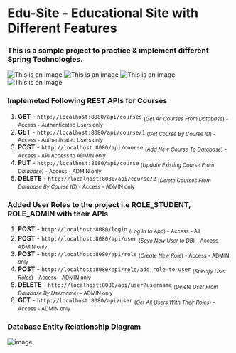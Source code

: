 # Edu-Site - Educational Site with Different Features
### This is a sample project to practice & implement different Spring Technologies. 
![This is an image](https://img.shields.io/badge/Spring-6DB33F?style=for-the-badge&logo=spring&logoColor=white)
![This is an image](https://img.shields.io/badge/Spring_Security-6DB33F?style=for-the-badge&logo=Spring-Security&logoColor=white)
![This is an image](https://img.shields.io/badge/MySQL-005C84?style=for-the-badge&logo=mysql&logoColor=white)
![This is an image](https://img.shields.io/badge/Eclipse-2C2255?style=for-the-badge&logo=eclipse&logoColor=white)

### Implemeted Following REST APIs for Courses

1) **GET**    -  `http://localhost:8080/api/courses`  <sub> (_Get All Courses From Database_) -  Access - Authenticated Users only <sub/> 
2) **GET**   -  `http://localhost:8080/api/course/1` <sub> (_Get Course By Course ID_)       -  Access - Authenticated Users only <sub/> 
3) **POST**   -  `http://localhost:8080/api/course`  <sub> (_Add New Course To Database_)    -  Access - API Access to ADMIN only <sub/>  
4) **PUT**    -  `http://localhost:8080/api/course`   <sub> (_Update Existing Course From Database_)      - Access - ADMIN only <sub/>   
6) **DELETE** -  `http://localhost:8080/api/course/2` <sub> (_Delete Courses From Database By Course ID_) - Access -  ADMIN only <sub/>   

### Added User Roles to the project i.e ROLE_STUDENT, ROLE_ADMIN with their APIs
1) **POST**    -  `http://localhost:8080/login`            <sub> (_Log In to App_)         - Access -  All <sub/> 
2) **POST**    -  `http://localhost:8080/api/user`    <sub> (_Save New User to DB_)   - Access - ADMIN only <sub/> 
3) **POST**   -  `http://localhost:8080/api/role`     <sub> (_Create New Role_)       - Access -  ADMIN only <sub/> 
4) **POST**   -  `http://localhost:8080/api/role/add-role-to-user` <sub> (_Specify User Roles_)    - Access -  ADMIN only <sub/> 
6) **DELETE** -  `http://localhost:8080/api/user?username` <sub> (_Delete User From Database By Username_) - ADMIN only <sub/> 
7) **GET**    -  `http://localhost:8080/api/user`  <sub> (_Get All Users With Their Roles_) - Access - ADMIN only <sub/> 

### Database Entity Relationship Diagram
![image](https://user-images.githubusercontent.com/88383863/186356933-a2f3b7a8-f372-473d-8ab1-6b98068a7f06.png)

